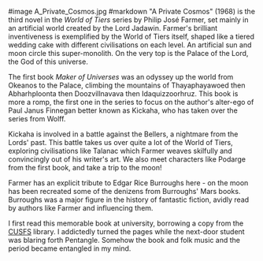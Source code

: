 #image	A_Private_Cosmos.jpg
#markdown
"A Private Cosmos" (1968) is the third novel in the *World of Tiers*
series by Philip Jos&eacute; Farmer, set mainly in an artificial
world created by the Lord Jadawin. Farmer's brilliant inventiveness
is exemplified by the World of Tiers itself, shaped like a
tiered wedding cake with different civilisations on each level.
An artificial sun and moon circle this super-monolith. On the
very top is the Palace of the Lord, the God of this universe.

The first book *Maker of Universes* was an odyssey up the world
from Okeanos to the Palace, climbing the mountains of
Thayaphayawoed then Abharhploonta then Doozvillnavava then
Idaquizzoorhruz. This book is more a romp, the first one in the
series to focus on the author's alter-ego of Paul Janus Finnegan
better known as Kickaha, who has taken over the series from Wolff.

Kickaha is involved in a battle against the Bellers, a nightmare
from the Lords' past. This battle takes us over quite a lot of
the World of Tiers, exploring civilisations like Talanac which
Farmer weaves skilfully and convincingly out of his writer's art.
We also meet characters like Podarge from the first book, and
take a trip to the moon!

Farmer has an explicit tribute to Edgar Rice Burroughs here -
on the moon has been recreated some of the denizens from Burroughs'
Mars books. Burroughs was a major figure in the history of
fantastic fiction, avidly read by authors like Farmer and
influencing them.

I first read this memorable book at university, borrowing a copy
from the [CUSFS](http://cusfs.soc.srcf.net) library. I addictedly
turned the pages while the next-door student was blaring forth
Pentangle. Somehow the book and folk music and the period became
entangled in my mind.
